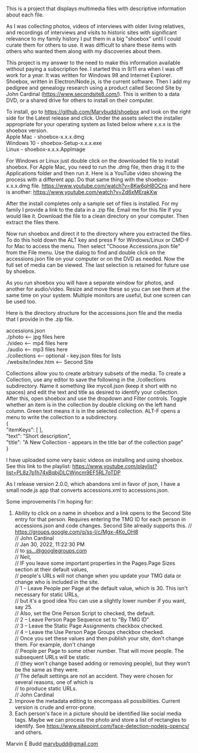 This is a project that displays multimedia files with descriptive information about each file.

As I was collecting photos, videos of interviews with older living relatives, and recordings of interviews and visits to historic sites with significant relevance to my family history I put them in a big "shoebox" until I could curate them for others to use. It was difficult to share these items with others who wanted them along with my discoveries about them.

This project is my answer to the need to make this information available without paying a subscription fee. I started this in 9/11 era when I was off work for a year. It was written for Windows 98 and Internet Explorer. Shoebox, written in Electron/Node.js, is the current software. Then I add my pedigree and genealogy research using a product called Second Site by John Cardinal (https://www.secondsite8.com/). This is written to a data DVD, or a shared drive for others to install on their computer. 

To install, go to https://github.com/Marvbudd/shoebox and look on the right side for the Latest release and click. Under the assets select the installer appropriate for your operating system as listed below where x.x.x is the shoebox version.<br>
  Apple Mac  - shoebox-x.x.x.dmg<br>
  Windows 10 - shoebox-Setup-x.x.x.exe<br>
  Linux      - shoebox-x.x.x.AppImage<br>

For Windows or Linux just double click on the downloaded file to install shoebox. For Apple Mac, you need to run the .dmg file, then drag it to the Applications folder and then run it. Here is a YouTube video showing the process with a different app. Do that same thing with the shoebox-x.x.x.dmg file. https://www.youtube.com/watch?v=8Kw6qH8OCns and here is another:
https://www.youtube.com/watch?v=Zd6xMErakXw

After the install completes only a sample set of files is installed. For my family I provide a link to the data in a .zip file. Email me for this file if you would like it. Download the file to a clean directory on your computer. Then extract the files there.

Now run shoebox and direct it to the directory where you extracted the files. To do this hold down the ALT key and press F for Windows/Linux or CMD-F for Mac to access the menu. Then select "Choose Accessions.json file" from the File menu. Use the dialog to find and double click on the accessions.json file on your computer or on the DVD as needed. Now the full set of media can be viewed. The last selection is retained for future use by shoebox.

As you run shoebox you will have a separate window for photos, and another for audio/video. Resize and move these so you can see them at the same time on your system. Multiple monitors are useful, but one screen can be used too.

Here is the directory structure for the accessions.json file and the media that I provide in the .zip file.

accessions.json<br>
./photo <-- jpg files here<br>
./video <-- mp4 files here<br>
./audio <-- mp3 files here<br>
./collections <-- optional - key.json files for lists<br>
./website/index.htm <-- Second Site<br>

Collections allow you to create arbitrary subsets of the media. To create a Collection, use any editor to save the following in the ./collections subdirectory. Name it something like mycoll.json (keep it short with no spaces) and edit the text and title as desired to identify your collection. After this, open shoebox and use the dropdown and Filter controls. Toggle whether an item is in the collection by double clicking on the left hand column. Green text means it is in the selected collection. ALT-F opens a menu to write the collection to a subdirectory.<br>
{<br>
  "itemKeys": [ ],<br>
  "text": "Short description",<br>
  "title": "A New Collection - appears in the title bar of the collection page"<br>
}<br>

I have uploaded some very basic videos on installing and using shoebox. See this link to the playlist: https://www.youtube.com/playlist?list=PL8z7p1h74xBqbjDLCWjncm9EF5RL7oTDP

As I release version 2.0.0, which abandons xml in favor of json, I have a small node.js app that converts accessions.xml to accessions.json.

Some improvements I'm hoping for:
  1. Ability to click on a name in shoebox and a link opens to the Second Site entry for that person. Requires entering the TMG ID for each person in accessions.json and code changes. Second Site already supports this.
        // https://groups.google.com/g/ss-l/c/Mgx-4Ko_OH8<br>
        // John Cardinal<br>
        // Jan 30, 2022, 11:22:30 PM<br>
        // to ss...@googlegroups.com<br>
        // Neil,<br>
        // IF you leave some important properties in the Pages.Page Sizes section at their default values, <br>
        // people's URLs will not change when you update your TMG data or change who is included in the site.<br>
        // 1 – Leave People per Page at the default value, which is 30. This isn't necessary for static URLs, <br>
        //     but it's a good idea You can use a slightly lower number if you want, say 25. <br>
        //     Also, set the One Person Script to checked, the default.<br>
        // 2 – Leave Person Page Sequence set to "By TMG ID"<br>
        // 3 – Leave the Static Page Assignments checkbox checked.<br>
        // 4 – Leave the Use Person Page Groups checkbox checked.<br>
        // Once you set these values and then publish your site, don't change them. For example, don't change <br>
        // People per Page to some other number. That will move people. The subsequent URLs will be static <br>
        // (they won't change based adding or removing people), but they won't be the same as they were.<br>
        // The default settings are not an accident. They were chosen for several reasons, one of which is <br>
        // to produce static URLs.<br>
        // John Cardinal<br>
  2. Improve the metadata editing to encompass all possibilities. Current version is crude and error-prone.
  3. Each person's face in a picture should be identified like social media tags. Maybe we can process the photo and store a list of rectangles to identify. See https://www.sitepoint.com/face-detection-nodejs-opencv/ and others.

Marvin E Budd
marvbudd@gmail.com
